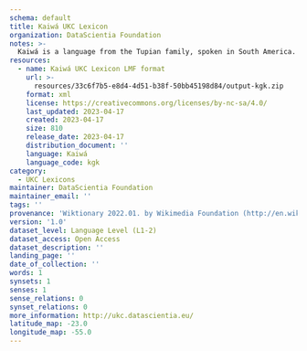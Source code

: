 ```yaml
---
schema: default
title: Kaiwá UKC Lexicon
organization: DataScientia Foundation
notes: >-
  Kaiwá is a language from the Tupian family, spoken in South America. The UKC Lexicon of Kaiwá is represented as a lexico-semantic network. It consists of words, word senses, synsets, as well as sense-level and synset-level relationships.
resources:
  - name: Kaiwá UKC Lexicon LMF format
    url: >-
      resources/33c6f7b5-e8d4-4d51-b38f-50bb45198d84/output-kgk.zip
    format: xml
    license: https://creativecommons.org/licenses/by-nc-sa/4.0/
    last_updated: 2023-04-17
    created: 2023-04-17
    size: 810
    release_date: 2023-04-17
    distribution_document: ''
    language: Kaiwá
    language_code: kgk
category:
  - UKC Lexicons
maintainer: DataScientia Foundation
maintainer_email: ''
tags: ''
provenance: 'Wiktionary 2022.01. by Wikimedia Foundation (http://en.wiktionary.org); Princeton WordNet 2.1 by Princeton University (https://wordnet.princeton.edu)'
version: '1.0'
dataset_level: Language Level (L1-2)
dataset_access: Open Access
dataset_description: ''
landing_page: ''
date_of_collection: ''
words: 1
synsets: 1
senses: 1
sense_relations: 0
synset_relations: 0
more_information: http://ukc.datascientia.eu/
latitude_map: -23.0
longitude_map: -55.0
---
```

